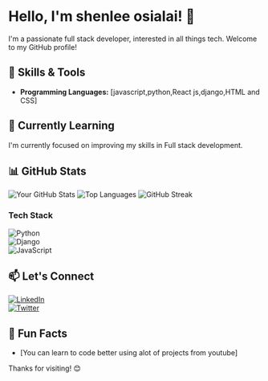 # Hello, I'm shenlee osialai! 👋

I'm a passionate full stack developer, interested in all things tech. Welcome to my GitHub profile!

## 🔧 Skills & Tools

- **Programming Languages:** [javascript,python,React js,django,HTML and CSS]

## 🌱 Currently Learning

I'm currently focused on improving my skills in Full stack development.

## 📊 GitHub Stats

![Your GitHub Stats](https://github-readme-stats.vercel.app/api?username=shenleeosialai&show_icons=true&count_private=true&hide=contribs,prs&theme=radical)
![Top Languages](https://github-readme-stats.vercel.app/api/top-langs/?username=shenleeosialai&layout=compact&theme=radical)
![GitHub Streak](https://github-readme-streak-stats.herokuapp.com/?user=shenleeosialai&theme=radical)
### Tech Stack  
![Python](https://img.shields.io/badge/Python-3776AB?style=for-the-badge&logo=python&logoColor=white)  
![Django](https://img.shields.io/badge/Django-092E20?style=for-the-badge&logo=django&logoColor=white)  
![JavaScript](https://img.shields.io/badge/JavaScript-F7DF1E?style=for-the-badge&logo=javascript&logoColor=black)  


## 📫 Let's Connect

[![LinkedIn](https://img.shields.io/badge/LinkedIn-blue?style=for-the-badge&logo=linkedin)](www.linkedin.com/in/shen-lee-osialai-089403251)  
[![Twitter](https://img.shields.io/badge/Twitter-blue?style=for-the-badge&logo=twitter)](https://x.com/kshenlee?s=21)



## 🚀 Fun Facts

- [You can learn to code better using alot of projects from youtube]


Thanks for visiting! 😊

<!---
shenleeosialai/shenleeosialai is a ✨ special ✨ repository because its `README.md` (this file) appears on your GitHub profile.
You can click the Preview link to take a look at your changes.
--->
